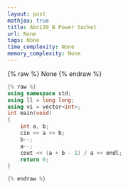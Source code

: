 ```yaml
---
layout: post
mathjax: true
title: Abc139_B Power Socket
url: None
tags: None
time_complexity: None
memory_complexity: None
---
```


{% raw %}
None
{% endraw %}

```cpp
{% raw %}
using namespace std;
using ll = long long;
using vi = vector<int>;
int main(void)
{
    int a, b;
    cin >> a >> b;
    b--;
    a--;
    cout << (a + b - 1) / a << endl;
    return 0;
}

{% endraw %}
```
